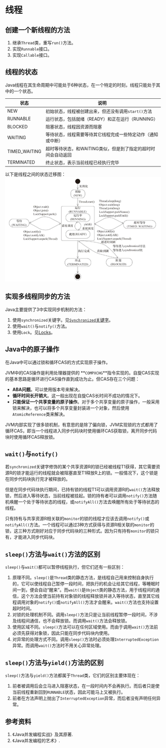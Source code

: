 # 线程

## 创建一个新线程的方法
1. 继承`Thread`类，重写`run()`方法。
2. 实现`Runnable`接口。
3. 实现`Callable`接口。

## 线程的状态
Java线程在其生命周期中可能处于6种状态，在一个特定的时刻，线程只能处于其中的一个状态。

| 状态          | 说明                                                         |
| ------------- | ------------------------------------------------------------ |
| NEW           | 初始状态，线程被创建出来，但还没有调用`start()`方法          |
| RUNNABLE      | 运行状态，包括就绪（READY）和正在运行（RUNNING）             |
| BLOCKED       | 阻塞状态，线程因资源而阻塞                                   |
| WAITING       | 等待状态，线程需要等待其它线程完成一些特定动作（通知或中断） |
| TIMED_WAITING | 超时等待状态，和WAITING类似，但是到了指定的超时时间会自动返回 |
| TERMINATED    | 终止状态，表示当前线程已经执行完毕                           |

以下是线程之间的状态迁移图：
![Java thread state transfering](images/thread-state-transfering-diagram.png)


## 实现多线程同步的方法
Java主要提供了3中实现同步机制的方法：
1. 使用`synchronized`关键字。见[`Synchronized`关键字](./Synchronized.md)。
2. 使用`wait()`与`notify()`方法。
3. 使用`Lock`。见[Locks](./Locks.md)。

## Java中的原子操作
在Java中可以通过锁和循环CAS的方式实现原子操作。

JVM中的CAS操作是利用处理器提供的 **`COMPXCHG`**指令实现的。自旋CAS实现的基本思路是循环进行CAS操作直到成功为止。但CAS存在三个问题：
* **ABA问题**。可以使用版本号来解决。
* **循环时间长开销大**。这一般出现在自旋CAS长时间不成功的情况下。
* **只能保证一个共享变量的原子操作**。对于多个共享变量的原子操作，一般采用锁来解决，也可以将多个共享变量封装进一个对象，然后使用`AtomicReference`类来解决。

JVM内部实现了很多锁机制，有意思的是除了偏向锁，JVM实现锁的方式都用了循环CAS，即当一个线程进入同步代码块时使用循环CAS获取锁，离开同步代码块时使用循环CAS释放锁。

## `wait()`与`notify()`
若`synchronized`关键字修饰的某个共享资源R的锁已经被线程T1获得，其它需要资源R的锁才能运行的线程就会被阻塞直至T1释放R上的锁。一般情况下，这个锁是在同步代码块执行完才被释放的。

但是在同步代码块执行期间，已持有锁的线程T1可以调用资源R的`wait()`方法释放锁，然后进入等待状态，当前线程被挂起。锁的持有者可以调用`notify()`方法随机唤醒一个处于等待状态的线程，或`notifyAll()`方法去唤醒所有处于等待状态的线程。

只有持有与共享资源R相关联的`monitor`的锁的线程才应该去调用`notify()`或`notifyAll()`方法。一个线程可以通过3种方式获得与资源R相关联的`monitor`的锁，这三种方式刚好对应于同步代码块的三种形式。因为只有持有`monitor`的锁只有，才能进入同步代码块。

## `sleep()`方法与`wait()`方法的区别
`sleep()`与`wait()`都可以暂停线程执行，但它们还有一些区别：
1. 原理不同。`sleep()`是`Thread`类的静态方法，是线程自己用来控制自身执行的，它可以使线程自己暂停一段时间，把执行的机会让给其它线程，等睡眠时间一到，便会自动“醒来”。而`wait()`是`Object`类的静态方法，用于线程间的通信，这个方法会使当前持有对象锁的线程释放锁并进入等待状态，直至其它线程调用对象的`notify()`或`notifyAll()`方法才会醒来。`wait()`方法也支持设置超时时间。
2. 对锁的处理机制不同。调用`sleep()`方法只是让当前线程暂停一段时间，不涉及线程间通信，也不会释放锁。而调用`wait()`方法会释放锁。
3. 使用区域不同。`sleep()`方法可以在任何区域使用。而由于调用`wait()`方法前必须先获得对象锁，因此只能在同步代码块内使用。
4. 对异常的处理方式不同。调用`sleep()`方法时必须处理`InterruptedException`异常。而调用`wait()`方法时不用关心异常处理。

## `sleep()`方法与`yield()`方法的区别
`sleep()`方法与`yield()`方法都属于`Thread`类，它们的区别主要体现在：
1. 前者被调用后会立马进入阻塞状态，在一段时间内不会再执行。而后者只是使当前线程重新回到`RUNNABLE`状态，因此可能马上又被执行。
2. 前者在方法声明上抛出了`InterruptedException`异常，而后者没有声明任何异常。

## 参考资料
1. 《Java并发编程实战》及其原著.
2. 《Java并发编程的艺术》.
